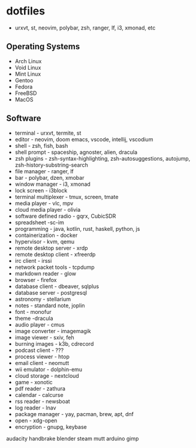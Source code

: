 # dotfiles

- urxvt, st, neovim, polybar, zsh, ranger, lf, i3, xmonad, etc

## Operating Systems
- Arch Linux
- Void Linux
- Mint Linux
- Gentoo
- Fedora
- FreeBSD
- MacOS

## Software
- terminal - urxvt, termite, st
- editor - neovim, doom emacs, vscode, intellij, vscodium
- shell - zsh, fish, bash
- shell prompt - spaceship, agnoster, alien, dracula
- zsh plugins - zsh-syntax-highlighting, zsh-autosuggestions, autojump, zsh-history-substring-search
- file manager - ranger, lf
- bar - polybar, dzen, xmobar
- window manager - i3, xmonad
- lock screen - i3block
- terminal multiplexer - tmux, screen, tmate
- media player - vlc, mpv
- cloud media player - olivia
- software defined radio - gqrx, CubicSDR
- spreadsheet -sc-im
- programming - java, kotlin, rust, haskell, python, js
- containerization - docker
- hypervisor - kvm, qemu
- remote desktop server - xrdp
- remote desktop client - xfreerdp
- irc client - irssi
- network packet tools - tcpdump
- markdown reader - glow
- browser - firefox
- database client - dbeaver, sqlplus
- database server - postgresql
- astronomy - stellarium
- notes - standard note, joplin
- font - monofur
- theme -dracula
- audio player - cmus
- image converter - imagemagik
- image viewer - sxiv, feh
- burning images - k3b, cdrecord
- podcast client - ???
- process viewer - htop
- email client - neomutt
- wii emulator - dolphin-emu
- cloud storage - nextcloud
- game - xonotic
- pdf reader - zathura
- calendar - calcurse
- rss reader - newsboat
- log reader - lnav
- package manager - yay, pacman, brew, apt, dnf
- open - xdg-open
- encryption - gnupg, keybase




audacity
handbrake
blender
steam
mutt
arduino
gimp
